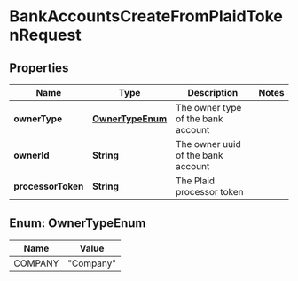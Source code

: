 

# BankAccountsCreateFromPlaidTokenRequest


## Properties

| Name | Type | Description | Notes |
|------------ | ------------- | ------------- | -------------|
|**ownerType** | [**OwnerTypeEnum**](#OwnerTypeEnum) | The owner type of the bank account |  |
|**ownerId** | **String** | The owner uuid of the bank account |  |
|**processorToken** | **String** | The Plaid processor token |  |



## Enum: OwnerTypeEnum

| Name | Value |
|---- | -----|
| COMPANY | &quot;Company&quot; |



